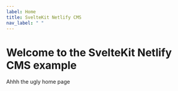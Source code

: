 ```yaml
---
label: Home
title: SvelteKit Netlify CMS
nav_label: " "
---
```

# Welcome to the SvelteKit Netlify CMS example

Ahhh the ugly home page